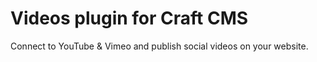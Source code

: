 # Videos plugin for Craft CMS

Connect to YouTube & Vimeo and publish social videos on your website.